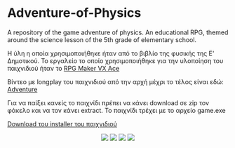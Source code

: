 # Adventure-of-Physics
A repository of the game adventure of physics. An educational RPG, themed around the science lesson of the 5th grade of elementary school. 

Η ύλη η οποία χρησιμοποιήθηκε ήταν από το βιβλίο της φυσικής της Ε' Δημοτικού. 
Το εργαλείο το οποίο χρησιμοποιήθηκε για την υλοποίηση του παιχνιδιού ήταν το [RPG Maker VX Ace](http://www.rpgmakerweb.com/products/programs/rpg-maker-vx-ace)


Βίντεο με longplay του παιχνιδιού από την αρχή μέχρι το τέλος είναι εδώ:  [Adventure](https://www.youtube.com/watch?v=Os60t3FA308)

Για να παίξει κανείς το παιχνίδι πρέπει να κάνει download σε zip τον φάκελο και να τον κάνει extract. Το παιχνίδι τρέχει με το 
αρχείο game.exe

[Download του installer του παιχνιδιού](https://www.dropbox.com/s/kd33b6o7jav7iiw/Diplomatiki2.exe?dl=0)


<p align="center">
  
  
  
  <img src="https://i.imgur.com/nMmcxzX.png">
  
  
  
  <img src="https://i.imgur.com/jg4mjxL.png">
  
  
  
  <img src="https://i.imgur.com/TLSlIsu.png">
  
  
  
  <img src="https://i.imgur.com/qURTKcH.png">

</p>
